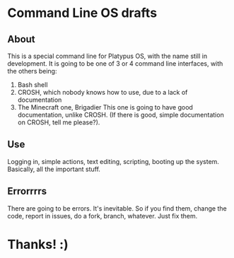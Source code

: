 # Command Line OS drafts

## About

This is a special command line for Platypus OS, with the name still in development. It is going to be one of 3 or 4 command line interfaces, with the others being:

  1. Bash shell
  2. CROSH, which nobody knows how to use, due to a lack of documentation
  3. The Minecraft one, Brigadier
This one is going to have good documentation, unlike CROSH. (If there is good, simple documentation on CROSH, tell me please?).

## Use

Logging in, simple actions, text editing, scripting, booting up the system. Basically, all the important stuff.

## Errorrrrs

There are going to be errors. It's inevitable. So if you find them, change the code, report in issues, do a fork, branch, whatever. Just fix them. 
# Thanks! :)
